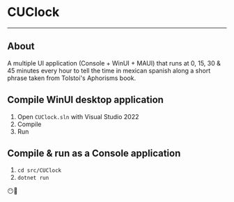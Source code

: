 # CUClock
___

## About
A multiple UI application (Console + WinUI + MAUI) that runs at 
0, 15, 30 & 45 minutes every hour to tell the time in mexican spanish 
along a short phrase taken from Tolstoi's Aphorisms book.

## Compile WinUI desktop application
1. Open `CUClock.sln` with Visual Studio 2022
2. Compile 
3. Run

## Compile & run as a Console application
1. `cd src/CUClock`
2. `dotnet run`

😶🍔
